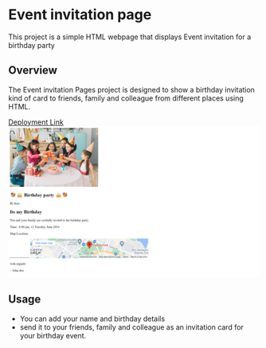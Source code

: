 # Event invitation page
This project is a simple HTML webpage that displays Event invitation for a birthday party

## Overview 
The Event invitation Pages project is designed to show a birthday invitation kind of card to friends, family and colleague  from different places using HTML.

[Deployment Link](https://event-invitation-pagepw.netlify.app/)
![overview-image ](./snapshot.png)

## Usage 

- You can add your name and birthday details
- send it to your friends, family and colleague as an invitation card for your birthday event.

